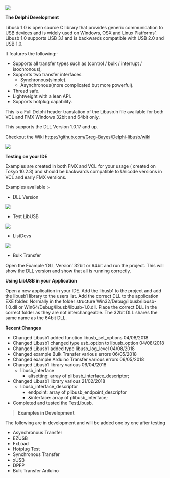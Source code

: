 ![](media/c073bd0e0ba1bc6330590f0f04173b5f.png)

**The Delphi Development**

Libusb 1.0 is open source C library that provides generic communication to USB
devices and is widely used on Windows, OSX and Linux Platforms’. Libusb 1.0
supports USB 3.1 and is backwards compatible with USB 2.0 and USB 1.0.

It features the following:-

-   Supports all transfer types such as (control / bulk / interrupt /
    isochronous),
-   Supports two transfer interfaces.
    -   Synchronous(simple).
    -   Asynchronous(more complicated but more powerful).
-   Thread safe.
-   Lightweight with a lean API.
-   Supports hotplug capability.

This is a Full Delphi header translation of the Libusb.h file available for both
VCL and FMX Windows 32bit and 64bit only.

This supports the DLL Version 1.0.17 and up.

Checkout the Wiki https://github.com/Greg-Bayes/Delphi-libusb/wiki

![](media/5e7e326f1cac06cde584741d41543d22.gif)

**Testing on your IDE**

Examples are created in both FMX and VCL for your usage ( created on Tokyo
10.2.3) and should be backwards compatible to Unicode versions in VCL and early
FMX versions.

Examples available :-

-   DLL Version

![](media/c3c7bec784993da828c9302fc8b567f3.gif)

-   Test LibUSB

![](media/3316d2a33f3684da8b72c9b55c16419b.gif)

-   ListDevs

![](media/de3d28c2bba393cb3b591ed27c01b0d5.gif)

-   Bulk Transfer

Open the Example ‘DLL Version’ 32bit or 64bit and run the project. This will
show the DLL version and show that all is running correctly.

**Using LibUSB in your Application**

Open a new application in your IDE. Add the libusb1 to the project and add the
libusb1 library to the users list. Add the correct DLL to the application EXE
folder. Normally in the folder structure Win32/Debug/libusb/libusb-1.0.dll or
Win64/Debug/libusb/libusb-1.0.dll. Place the correct DLL in the correct folder
as they are not interchangeable. The 32bit DLL shares the same name as the 64bit
DLL.

**Recent Changes**
 -  Changed Libusb1 added function libusb_set_options 04/08/2018
 -  Changed Libusb1 changed type usb_option to libusb_option 04/08/2018
 -  Changed Libusb1 added type libusb_log_level 04/08/2018
 -  Changed example Bulk Transfer various errors 06/05/2018
-   Changed example Arduino Transfer various errors 06/05/2018
-   Changed Libusb1 library various 06/04/2018
    -   libusb_interface
        -   altsetting: array of plibusb_interface_descriptor;
-   Changed Libusb1 library various 21/02/2018
    -   libusb_interface_descriptor
        -   endpoint: array of plibusb_endpoint_descriptor
        -   &interface: array of plibusb_interface;
-   Completed and tested the TestLibusb.

>   **Examples in Development**

The following are in development and will be added one by one after testing

-   Asynchronous Transfer
-   EZUSB
-   FxLoad
-   Hotplug Test
-   Synchronous Transfer
-   xUSB
-   DPFP
-   Bulk Transfer Arduino
